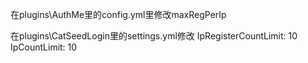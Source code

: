 
在plugins\AuthMe里的config.yml里修改maxRegPerIp

在plugins\CatSeedLogin里的settings.yml修改
IpRegisterCountLimit: 10
IpCountLimit: 10
